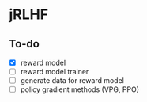 # jRLHF

## To-do
- [x] reward model
- [ ] reward model trainer
- [ ] generate data for reward model
- [ ] policy gradient methods (VPG, PPO)